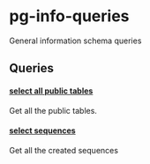 pg-info-queries
===============
General information schema queries

## Queries

#### [select all public tables](./select_all_public_tables.sql)

Get all the public tables.

#### [select sequences](./select_sequences.sql)

Get all the created sequences
